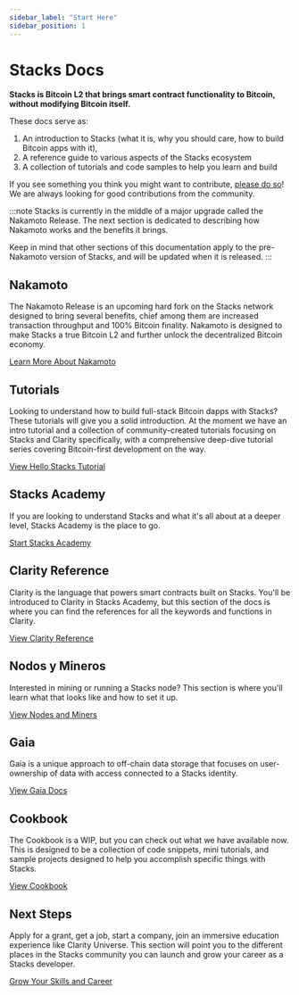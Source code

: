```yaml
---
sidebar_label: "Start Here"
sidebar_position: 1
---
```


# Stacks Docs

**Stacks is Bitcoin L2 that brings smart contract functionality to Bitcoin, without modifying Bitcoin itself.**

These docs serve as:

1. An introduction to Stacks (what it is, why you should care, how to build Bitcoin apps with it),
2. A reference guide to various aspects of the Stacks ecosystem
3. A collection of tutorials and code samples to help you learn and build

If you see something you think you might want to contribute, [please do so](/docs/contribute)! We are always looking for good contributions from the community.

:::note
Stacks is currently in the middle of a major upgrade called the Nakamoto Release. The next section is dedicated to describing how Nakamoto works and the benefits it brings.

Keep in mind that other sections of this documentation apply to the pre-Nakamoto version of Stacks, and will be updated when it is released.
:::

## Nakamoto

The Nakamoto Release is an upcoming hard fork on the Stacks network designed to bring several benefits, chief among them are increased transaction throughput and 100% Bitcoin finality. Nakamoto is designed to make Stacks a true Bitcoin L2 and further unlock the decentralized Bitcoin economy.

[Learn More About Nakamoto](/docs/nakamoto)

## Tutorials

Looking to understand how to build full-stack Bitcoin dapps with Stacks? These tutorials will give you a solid introduction. At the moment we have an intro tutorial and a collection of community-created tutorials focusing on Stacks and Clarity specifically, with a comprehensive deep-dive tutorial series covering Bitcoin-first development on the way.

[View Hello Stacks Tutorial](/docs/tutorials/hello-stacks)

## Stacks Academy

If you are looking to understand Stacks and what it's all about at a deeper level, Stacks Academy is the place to go.

[Start Stacks Academy](/docs/stacks-academy)

## Clarity Reference

Clarity is the language that powers smart contracts built on Stacks. You'll be introduced to Clarity in Stacks Academy, but this section of the docs is where you can find the references for all the keywords and functions in Clarity.

[View Clarity Reference](/docs/clarity)

## Nodos y Mineros

Interested in mining or running a Stacks node? This section is where you'll learn what that looks like and how to set it up.

[View Nodes and Miners](/docs/nodes-and-miners)

## Gaia

Gaia is a unique approach to off-chain data storage that focuses on user-ownership of data with access connected to a Stacks identity.

[View Gaia Docs](/docs/gaia)

## Cookbook

The Cookbook is a WIP, but you can check out what we have available now. This is designed to be a collection of code snippets, mini tutorials, and sample projects designed to help you accomplish specific things with Stacks.

[View Cookbook](/docs/cookbook)

## Next Steps

Apply for a grant, get a job, start a company, join an immersive education experience like Clarity Universe. This section will point you to the different places in the Stacks community you can launch and grow your career as a Stacks developer.

[Grow Your Skills and Career](/docs/next-steps)
